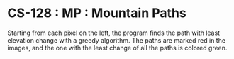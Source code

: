 # CS-128 : MP : Mountain Paths

Starting from each pixel on the left, the program finds the path with least elevation change with a greedy algorithm.
The paths are marked red in the images, and the one with the least change of all the paths is colored green.
